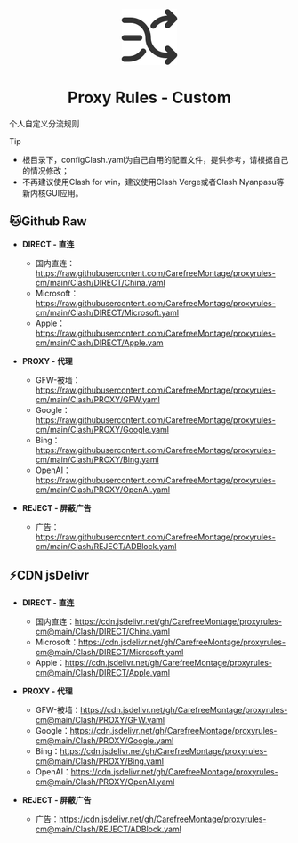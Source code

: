 <div align=center><img width="100" src="/source/diversion.png"/></div>

<h1 align=center> Proxy Rules - Custom </h1>

个人自定义分流规则<br />

> [!TIP]
> - 根目录下，configClash.yaml为自己自用的配置文件，提供参考，请根据自己的情况修改；
> - 不再建议使用Clash for win，建议使用Clash Verge或者Clash Nyanpasu等新内核GUI应用。


## 🐱Github Raw
- **DIRECT - 直连**<br />
    - 国内直连： https://raw.githubusercontent.com/CarefreeMontage/proxyrules-cm/main/Clash/DIRECT/China.yaml<br />
    - Microsoft：https://raw.githubusercontent.com/CarefreeMontage/proxyrules-cm/main/Clash/DIRECT/Microsoft.yaml<br />
    - Apple：https://raw.githubusercontent.com/CarefreeMontage/proxyrules-cm/main/Clash/DIRECT/Apple.yam

- **PROXY - 代理**<br />
    - GFW-被墙：https://raw.githubusercontent.com/CarefreeMontage/proxyrules-cm/main/Clash/PROXY/GFW.yaml<br />
    - Google：https://raw.githubusercontent.com/CarefreeMontage/proxyrules-cm/main/Clash/PROXY/Google.yaml<br />
    - Bing：https://raw.githubusercontent.com/CarefreeMontage/proxyrules-cm/main/Clash/PROXY/Bing.yaml<br />
    - OpenAI：https://raw.githubusercontent.com/CarefreeMontage/proxyrules-cm/main/Clash/PROXY/OpenAI.yaml

- **REJECT - 屏蔽广告**<br />
    - 广告：https://raw.githubusercontent.com/CarefreeMontage/proxyrules-cm/main/Clash/REJECT/ADBlock.yaml

## ⚡CDN jsDelivr
- **DIRECT - 直连**<br />
    - 国内直连：https://cdn.jsdelivr.net/gh/CarefreeMontage/proxyrules-cm@main/Clash/DIRECT/China.yaml<br />
    - Microsoft：https://cdn.jsdelivr.net/gh/CarefreeMontage/proxyrules-cm@main/Clash/DIRECT/Microsoft.yaml<br />
    - Apple：https://cdn.jsdelivr.net/gh/CarefreeMontage/proxyrules-cm@main/Clash/DIRECT/Apple.yaml

- **PROXY - 代理**<br />
    - GFW-被墙：https://cdn.jsdelivr.net/gh/CarefreeMontage/proxyrules-cm@main/Clash/PROXY/GFW.yaml<br />
    - Google：https://cdn.jsdelivr.net/gh/CarefreeMontage/proxyrules-cm@main/Clash/PROXY/Google.yaml<br />
    - Bing：https://cdn.jsdelivr.net/gh/CarefreeMontage/proxyrules-cm@main/Clash/PROXY/Bing.yaml<br />
    - OpenAI：https://cdn.jsdelivr.net/gh/CarefreeMontage/proxyrules-cm@main/Clash/PROXY/OpenAI.yaml

- **REJECT - 屏蔽广告**<br />
    - 广告：https://cdn.jsdelivr.net/gh/CarefreeMontage/proxyrules-cm@main/Clash/REJECT/ADBlock.yaml
